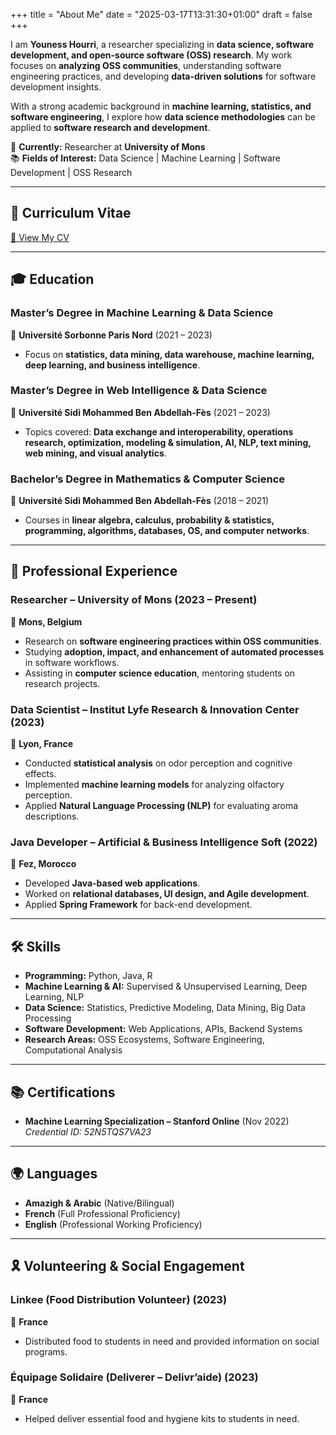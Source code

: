 +++
title = "About Me"
date = "2025-03-17T13:31:30+01:00"
draft = false
+++

I am **Youness Hourri**, a researcher specializing in **data science, software development, and open-source software (OSS) research**. My work focuses on **analyzing OSS communities**, understanding software engineering practices, and developing **data-driven solutions** for software development insights.  

With a strong academic background in **machine learning, statistics, and software engineering**, I explore how **data science methodologies** can be applied to **software research and development**. 

📍 **Currently:** Researcher at **University of Mons**  
📚 **Fields of Interest:** Data Science | Machine Learning | Software Development | OSS Research  

---

## 📄 Curriculum Vitae

[🔎 View My CV](</pdf/CV_Youness_Hourri.pdf>)

---

## 🎓 Education

### **Master’s Degree in Machine Learning & Data Science**  
📍 **Université Sorbonne Paris Nord** (2021 – 2023)  
- Focus on **statistics, data mining, data warehouse, machine learning, deep learning, and business intelligence**.

### **Master’s Degree in Web Intelligence & Data Science**  
📍 **Université Sidi Mohammed Ben Abdellah-Fès** (2021 – 2023)  
- Topics covered: **Data exchange and interoperability, operations research, optimization, modeling & simulation, AI, NLP, text mining, web mining, and visual analytics**.

### **Bachelor’s Degree in Mathematics & Computer Science**  
📍 **Université Sidi Mohammed Ben Abdellah-Fès** (2018 – 2021)  
- Courses in **linear algebra, calculus, probability & statistics, programming, algorithms, databases, OS, and computer networks**.

---

## 💼 Professional Experience

### **Researcher – University of Mons** (2023 – Present)  
📍 **Mons, Belgium**  
- Research on **software engineering practices within OSS communities**.  
- Studying **adoption, impact, and enhancement of automated processes** in software workflows.  
- Assisting in **computer science education**, mentoring students on research projects.

### **Data Scientist – Institut Lyfe Research & Innovation Center** (2023)  
📍 **Lyon, France**  
- Conducted **statistical analysis** on odor perception and cognitive effects.  
- Implemented **machine learning models** for analyzing olfactory perception.  
- Applied **Natural Language Processing (NLP)** for evaluating aroma descriptions.

### **Java Developer – Artificial & Business Intelligence Soft** (2022)  
📍 **Fez, Morocco**  
- Developed **Java-based web applications**.  
- Worked on **relational databases, UI design, and Agile development**.  
- Applied **Spring Framework** for back-end development.

---

## 🛠️ Skills

- **Programming:** Python, Java, R  
- **Machine Learning & AI:** Supervised & Unsupervised Learning, Deep Learning, NLP  
- **Data Science:** Statistics, Predictive Modeling, Data Mining, Big Data Processing  
- **Software Development:** Web Applications, APIs, Backend Systems  
- **Research Areas:** OSS Ecosystems, Software Engineering, Computational Analysis  

---

## 📚 Certifications

- **Machine Learning Specialization – Stanford Online** (Nov 2022)  
  *Credential ID: 52N5TQS7VA23*  

---

## 🌍 Languages

- **Amazigh & Arabic** (Native/Bilingual)  
- **French** (Full Professional Proficiency)  
- **English** (Professional Working Proficiency)  

---

## 🎗 Volunteering & Social Engagement

### **Linkee (Food Distribution Volunteer)** (2023)  
📍 **France**  
- Distributed food to students in need and provided information on social programs.

### **Équipage Solidaire (Deliverer – Delivr’aide)** (2023)  
📍 **France**  
- Helped deliver essential food and hygiene kits to students in need.